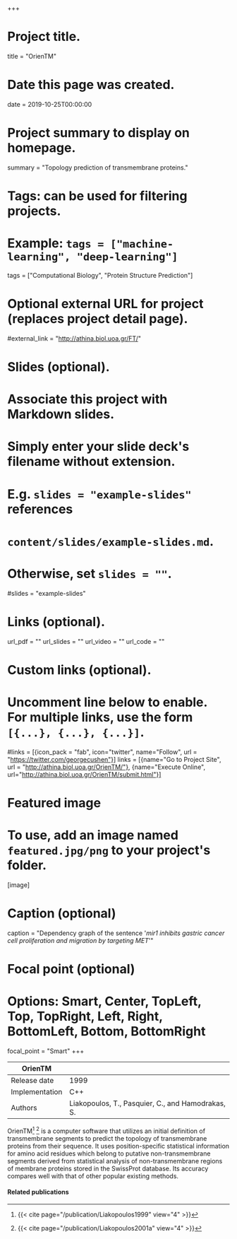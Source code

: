+++
# Project title.
title = "OrienTM"

# Date this page was created.
date = 2019-10-25T00:00:00

# Project summary to display on homepage.
summary = "Topology prediction of transmembrane proteins."

# Tags: can be used for filtering projects.
# Example: `tags = ["machine-learning", "deep-learning"]`
tags = ["Computational Biology", "Protein Structure Prediction"]

# Optional external URL for project (replaces project detail page).
#external_link = "http://athina.biol.uoa.gr/FT/"

# Slides (optional).
#   Associate this project with Markdown slides.
#   Simply enter your slide deck's filename without extension.
#   E.g. `slides = "example-slides"` references 
#   `content/slides/example-slides.md`.
#   Otherwise, set `slides = ""`.
#slides = "example-slides"

# Links (optional).
url_pdf = ""
url_slides = ""
url_video = ""
url_code = ""

# Custom links (optional).
#   Uncomment line below to enable. For multiple links, use the form `[{...}, {...}, {...}]`.
#links = [{icon_pack = "fab", icon="twitter", name="Follow", url = "https://twitter.com/georgecushen"}]
links = [{name="Go to Project Site", url = "http://athina.biol.uoa.gr/OrienTM/"}, {name="Execute Online", url="http://athina.biol.uoa.gr/OrienTM/submit.html"}]

# Featured image
# To use, add an image named `featured.jpg/png` to your project's folder. 
[image]
  # Caption (optional)
  caption = "Dependency graph of the sentence '*mir1 inhibits gastric cancer cell proliferation and migration by targeting MET*'"
  
  # Focal point (optional)
  # Options: Smart, Center, TopLeft, Top, TopRight, Left, Right, BottomLeft, Bottom, BottomRight
  focal_point = "Smart"
+++

| OrienTM        |                                                   |
| -------------- | ------------------------------------------------- |
| Release date   | 1999                                              |
| Implementation | C++                                               |
| Authors        | Liakopoulos, T., Pasquier, C., and Hamodrakas, S. |

OrienTM[^Liakopoulos1999] [^Liakopoulos2001a] is a computer software that utilizes an initial definition of
transmembrane segments to predict the topology of transmembrane proteins
from their sequence. It uses position-specific statistical information
for amino acid residues which belong to putative non-transmembrane
segments derived from statistical analysis of non-transmembrane regions
of membrane proteins stored in the SwissProt database. Its accuracy
compares well with that of other popular existing methods.

#### Related publications
[^Liakopoulos1999]: {{< cite page="/publication/Liakopoulos1999" view="4" >}}
[^Liakopoulos2001a]: {{< cite page="/publication/Liakopoulos2001a" view="4" >}}



